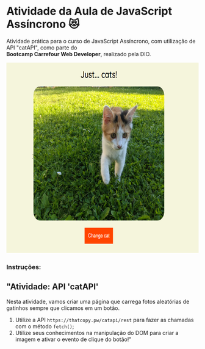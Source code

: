 # Atividade da Aula de JavaScript Assíncrono 😻
Atividade prática para o curso de JavaScript Assíncrono, com utilização de API "catAPI", como parte do  
**Bootcamp Carrefour Web Developer**, realizado pela DIO.

<img src="imgpg.png" width="700" height="500">

### **Instruções:**

## "Atividade: API 'catAPI'

Nesta atividade, vamos criar uma página que carrega fotos aleatórias de gatinhos sempre que clicamos em um botão.

1. Utilize a API `https://thatcopy.pw/catapi/rest` para fazer as chamadas com o método `fetch()`;
2. Utilize seus conhecimentos na manipulação do DOM para criar a imagem e ativar o evento de clique do botão!"
